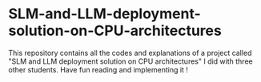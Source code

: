 # SLM-and-LLM-deployment-solution-on-CPU-architectures
This repository contains all the codes and explanations of a project called "SLM and LLM deployment solution on CPU architectures" I did with three other students. Have fun reading and implementing it !
